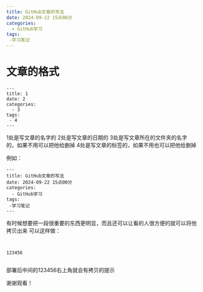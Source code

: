 ```yaml
---
title: GitHub文章的写法
date: 2024-09-22 15点06分
categories:
  - GitHub学习
tags:
 -学习笔记
---
```



# 文章的格式
```
---
title: 1
date: 2
categories:
  - 3
tags:
 - 4
---
```
1处是写文章的名字的
2处是写文章的日期的
3处是写文章所在的文件夹的名字的，如果不用可以把他给删掉
4处是写文章的标签的，如果不用也可以把他给删掉

例如：
```
---
title: GitHub文章的写法
date: 2024-09-22 15点00分
categories:
  - GitHub学习
tags:
 -学习笔记
---
```
有时候想要把一段很重要的东西更明显，而且还可以让看的人很方便的就可以将他拷贝出来
可以这样做：
```
```
```

123456

```
```
```
部署后中间的123456右上角就会有拷贝的提示



谢谢观看！
